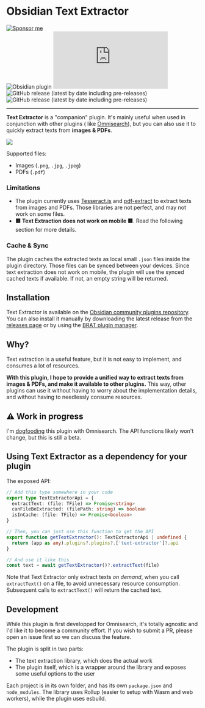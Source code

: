 # Obsidian Text Extractor

[![Sponsor me](https://img.shields.io/badge/%E2%9D%A4%20Like%20this%20plugin%3F-Sponsor%20me!-ff69b4)](https://github.com/sponsors/scambier)  
![Obsidian plugin](https://img.shields.io/endpoint?url=https%3A%2F%2Fscambier.xyz%2Fobsidian-endpoints%2Ftext-extractor.json)
![GitHub release (latest by date and asset)](https://img.shields.io/github/downloads/scambier/obsidian-text-extractor/latest/main.js)  
![GitHub release (latest by date including pre-releases)](https://img.shields.io/github/v/release/scambier/obsidian-text-extractor)
![GitHub release (latest by date including pre-releases)](https://img.shields.io/github/v/release/scambier/obsidian-text-extractor?include_prereleases&label=BRAT%20beta)

---

**Text Extractor** is a "companion" plugin. It's mainly useful when used in conjunction with other plugins (
like [Omnisearch](https://github.com/scambier/obsidian-omnisearch)), but you can also use it to quickly extract texts
from **images & PDFs**.

![](https://raw.githubusercontent.com/scambier/obsidian-text-extractor/master/images/context_menu.png)

Supported files:

- Images (`.png`, `.jpg`, `.jpeg`)
- PDFs (`.pdf`)

### Limitations

- The plugin currently uses [Tesseract.js](https://tesseract.projectnaptha.com/)
and [pdf-extract](https://github.com/jrmuizel/pdf-extract) to extract texts from images and PDFs. Those libraries are
not perfect, and may not work on some files.
- **🟥 Text Extraction does not work on mobile 🟥**. Read the following section for more details.

### Cache & Sync

The plugin caches the extracted texts as local small `.json` files inside the plugin directory. Those files can be
synced between your devices. Since text extraction does not work on mobile, the plugin will use the synced cached texts
if available. If not, an empty string will be returned.




## Installation

Text Extractor is available on
the [Obsidian community plugins repository](https://obsidian.md/plugins?search=Text%20Extractor). You can also install
it manually by downloading the latest release from
the [releases page](https://github.com/scambier/obsidian-text-extractor/releases) or by using
the [BRAT plugin manager](https://github.com/TfTHacker/obsidian42-brat).

## Why?

Text extraction is a useful feature, but it is not easy to implement, and consumes a lot of resources.

**With this plugin, I hope to provide a unified way to extract texts from images & PDFs, and make it available to other
plugins.** This way, other plugins can use it without having to worry about the implementation details, and without
having to needlessly consume resources.

## ⚠️ Work in progress

I'm [dogfooding](https://en.wikipedia.org/wiki/Eating_your_own_dog_food) this plugin with Omnisearch. The API functions
likely won't change, but this is still a beta.

## Using Text Extractor as a dependency for your plugin

The exposed API:

```ts
// Add this type somewhere in your code
export type TextExtractorApi = {
  extractText: (file: TFile) => Promise<string>
  canFileBeExtracted: (filePath: string) => boolean
  isInCache: (file: TFile) => Promise<boolean>
}

// Then, you can just use this function to get the API
export function getTextExtractor(): TextExtractorApi | undefined {
  return (app as any).plugins?.plugins?.['text-extractor']?.api
}

// And use it like this
const text = await getTextExtractor()?.extractText(file)
```

Note that Text Extractor only extract texts _on demand_, when you call `extractText()` on a file, to avoid unnecessary
resource consumption. Subsequent calls to `extractText()` will return the cached text.

## Development

While this plugin is first developped for Omnisearch, it's totally agnostic and I'd like it to become a community
effort. If you wish to submit a PR, please open an issue first so we can discuss the feature.

The plugin is split in two parts:

- The text extraction library, which does the actual work
- The plugin itself, which is a wrapper around the library and exposes some useful options to the user

Each project is in its own folder, and has its own `package.json` and `node_modules`. The library uses Rollup (easier to
setup with Wasm and web workers), while the plugin uses esbuild.
